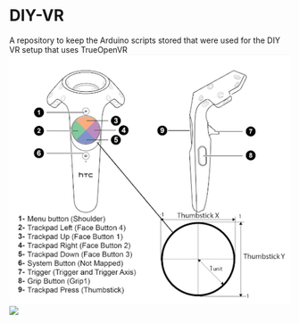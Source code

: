 # DIY-VR
A repository to keep the Arduino scripts stored that were used for the DIY VR setup that uses TrueOpenVR
![](https://github.com/xDestinoJS/DIY-VR/blob/main/vrcontroller.png?raw=true)
![](https://user-images.githubusercontent.com/39455804/222884611-943ac4ec-2e7d-495b-bf1c-2a61b7e2f89f.png)
